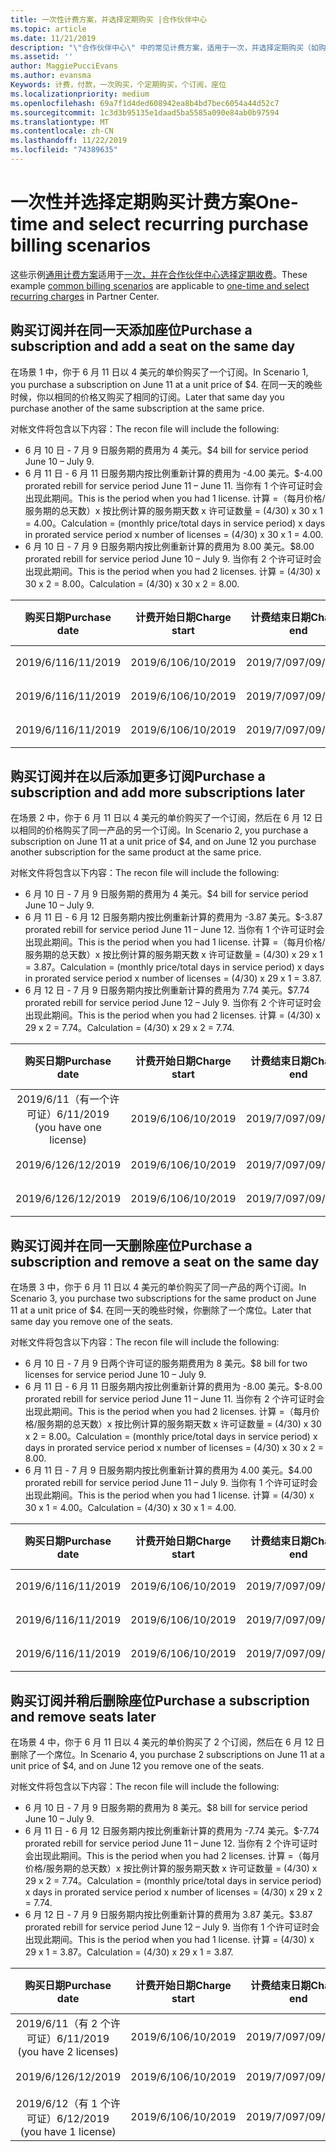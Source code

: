 ```yaml
---
title: 一次性计费方案，并选择定期购买 |合作伙伴中心
ms.topic: article
ms.date: 11/21/2019
description: "\"合作伙伴中心\" 中的常见计费方案，适用于一次，并选择定期购买（如购买订阅，添加更多订阅，添加和删除座位）。"
ms.assetid: ''
author: MaggiePucciEvans
ms.author: evansma
Keywords: 计费，付款，一次购买，个定期购买，个订阅，座位
ms.localizationpriority: medium
ms.openlocfilehash: 69a7f1d4ded608942ea8b4bd7bec6054a44d52c7
ms.sourcegitcommit: 1c3d3b95135e1daad5ba5585a090e84ab0b97594
ms.translationtype: MT
ms.contentlocale: zh-CN
ms.lasthandoff: 11/22/2019
ms.locfileid: "74389635"
---
```

# <a name="one-time-and-select-recurring-purchase-billing-scenarios"></a><span data-ttu-id="2ce34-104">一次性并选择定期购买计费方案</span><span class="sxs-lookup"><span data-stu-id="2ce34-104">One-time and select recurring purchase billing scenarios</span></span>

<span data-ttu-id="2ce34-105">这些示例[通用计费方案](common-billing-scenarios.md)适用于[一次，并在合作伙伴中心选择定期收费](one-time-and-recurring-billing.md)。</span><span class="sxs-lookup"><span data-stu-id="2ce34-105">These example [common billing scenarios](common-billing-scenarios.md) are applicable to [one-time and select recurring charges](one-time-and-recurring-billing.md) in Partner Center.</span></span>

## <a name="purchase-a-subscription-and-add-a-seat-on-the-same-day"></a><span data-ttu-id="2ce34-106">购买订阅并在同一天添加座位</span><span class="sxs-lookup"><span data-stu-id="2ce34-106">Purchase a subscription and add a seat on the same day</span></span>

<span data-ttu-id="2ce34-107">在场景 1 中，你于 6 月 11 日以 4 美元的单价购买了一个订阅。</span><span class="sxs-lookup"><span data-stu-id="2ce34-107">In Scenario 1, you purchase a subscription on June 11 at a unit price of $4.</span></span> <span data-ttu-id="2ce34-108">在同一天的晚些时候，你以相同的价格又购买了相同的订阅。</span><span class="sxs-lookup"><span data-stu-id="2ce34-108">Later that same day you purchase another of the same subscription at the same price.</span></span>

<span data-ttu-id="2ce34-109">对帐文件将包含以下内容：</span><span class="sxs-lookup"><span data-stu-id="2ce34-109">The recon file will include the following:</span></span>

- <span data-ttu-id="2ce34-110">6 月 10 日 - 7 月 9 日服务期的费用为 4 美元。</span><span class="sxs-lookup"><span data-stu-id="2ce34-110">$4 bill for service period June 10 – July 9.</span></span>
- <span data-ttu-id="2ce34-111">6 月 11 日 - 6 月 11 日服务期内按比例重新计算的费用为 -4.00 美元。</span><span class="sxs-lookup"><span data-stu-id="2ce34-111">$-4.00 prorated rebill for service period June 11 – June 11.</span></span> <span data-ttu-id="2ce34-112">当你有 1 个许可证时会出现此期间。</span><span class="sxs-lookup"><span data-stu-id="2ce34-112">This is the period when you had 1 license.</span></span> <span data-ttu-id="2ce34-113">计算 =（每月价格/服务期的总天数）x 按比例计算的服务期天数 x 许可证数量 = (4/30) x 30 x 1 = 4.00。</span><span class="sxs-lookup"><span data-stu-id="2ce34-113">Calculation = (monthly price/total days in service period) x days in prorated service period x number of licenses = (4/30) x 30 x 1 = 4.00.</span></span>
- <span data-ttu-id="2ce34-114">6 月 10 日 - 7 月 9 日服务期内按比例重新计算的费用为 8.00 美元。</span><span class="sxs-lookup"><span data-stu-id="2ce34-114">$8.00 prorated rebill for service period June 10 – July 9.</span></span> <span data-ttu-id="2ce34-115">当你有 2 个许可证时会出现此期间。</span><span class="sxs-lookup"><span data-stu-id="2ce34-115">This is the period when you had 2 licenses.</span></span> <span data-ttu-id="2ce34-116">计算 = (4/30) x 30 x 2 = 8.00。</span><span class="sxs-lookup"><span data-stu-id="2ce34-116">Calculation = (4/30) x 30 x 2 = 8.00.</span></span>

|<span data-ttu-id="2ce34-117">**购买日期**</span><span class="sxs-lookup"><span data-stu-id="2ce34-117">**Purchase date**</span></span>   |<span data-ttu-id="2ce34-118">**计费开始日期**</span><span class="sxs-lookup"><span data-stu-id="2ce34-118">**Charge start**</span></span> |<span data-ttu-id="2ce34-119">**计费结束日期**</span><span class="sxs-lookup"><span data-stu-id="2ce34-119">**Charge end**</span></span>  |<span data-ttu-id="2ce34-120">**单价**</span><span class="sxs-lookup"><span data-stu-id="2ce34-120">**Unit price**</span></span>  |<span data-ttu-id="2ce34-121">**数量**</span><span class="sxs-lookup"><span data-stu-id="2ce34-121">**Quantity**</span></span>  |<span data-ttu-id="2ce34-122">**金额**</span><span class="sxs-lookup"><span data-stu-id="2ce34-122">**Amount**</span></span> |<span data-ttu-id="2ce34-123">**费用类型**</span><span class="sxs-lookup"><span data-stu-id="2ce34-123">**Charge type**</span></span> |
|:------:|:------:|:------:|:------:|:------:|:------:|:-----:|
|<span data-ttu-id="2ce34-124">2019/6/11</span><span class="sxs-lookup"><span data-stu-id="2ce34-124">6/11/2019</span></span>      |<span data-ttu-id="2ce34-125">2019/6/10</span><span class="sxs-lookup"><span data-stu-id="2ce34-125">6/10/2019</span></span>   |<span data-ttu-id="2ce34-126">2019/7/09</span><span class="sxs-lookup"><span data-stu-id="2ce34-126">7/09/2019</span></span>         |<span data-ttu-id="2ce34-127">4 美元</span><span class="sxs-lookup"><span data-stu-id="2ce34-127">$4</span></span>                |<span data-ttu-id="2ce34-128">1</span><span class="sxs-lookup"><span data-stu-id="2ce34-128">1</span></span>                 |<span data-ttu-id="2ce34-129">4 美元</span><span class="sxs-lookup"><span data-stu-id="2ce34-129">$4</span></span>            |<span data-ttu-id="2ce34-130">新增</span><span class="sxs-lookup"><span data-stu-id="2ce34-130">New</span></span>         |
|<span data-ttu-id="2ce34-131">2019/6/11</span><span class="sxs-lookup"><span data-stu-id="2ce34-131">6/11/2019</span></span>     | <span data-ttu-id="2ce34-132">2019/6/10</span><span class="sxs-lookup"><span data-stu-id="2ce34-132">6/10/2019</span></span>    |<span data-ttu-id="2ce34-133">2019/7/09</span><span class="sxs-lookup"><span data-stu-id="2ce34-133">7/09/2019</span></span>        |<span data-ttu-id="2ce34-134">4 美元</span><span class="sxs-lookup"><span data-stu-id="2ce34-134">$4</span></span>        |<span data-ttu-id="2ce34-135">1</span><span class="sxs-lookup"><span data-stu-id="2ce34-135">1</span></span>        | <span data-ttu-id="2ce34-136">-4 美元</span><span class="sxs-lookup"><span data-stu-id="2ce34-136">-$4</span></span>       |<span data-ttu-id="2ce34-137">addQuantity</span><span class="sxs-lookup"><span data-stu-id="2ce34-137">addQuantity</span></span>           |
|<span data-ttu-id="2ce34-138">2019/6/11</span><span class="sxs-lookup"><span data-stu-id="2ce34-138">6/11/2019</span></span>     | <span data-ttu-id="2ce34-139">2019/6/10</span><span class="sxs-lookup"><span data-stu-id="2ce34-139">6/10/2019</span></span>    |<span data-ttu-id="2ce34-140">2019/7/09</span><span class="sxs-lookup"><span data-stu-id="2ce34-140">7/09/2019</span></span>        |<span data-ttu-id="2ce34-141">4 美元</span><span class="sxs-lookup"><span data-stu-id="2ce34-141">$4</span></span>        | <span data-ttu-id="2ce34-142">2</span><span class="sxs-lookup"><span data-stu-id="2ce34-142">2</span></span>      |<span data-ttu-id="2ce34-143">8 美元</span><span class="sxs-lookup"><span data-stu-id="2ce34-143">$8</span></span>         |<span data-ttu-id="2ce34-144">addQuantity</span><span class="sxs-lookup"><span data-stu-id="2ce34-144">addQuantity</span></span>           |

## <a name="purchase-a-subscription-and-add-more-subscriptions-later"></a><span data-ttu-id="2ce34-145">购买订阅并在以后添加更多订阅</span><span class="sxs-lookup"><span data-stu-id="2ce34-145">Purchase a subscription and add more subscriptions later</span></span>

<span data-ttu-id="2ce34-146">在场景 2 中，你于 6 月 11 日以 4 美元的单价购买了一个订阅，然后在 6 月 12 日以相同的价格购买了同一产品的另一个订阅。</span><span class="sxs-lookup"><span data-stu-id="2ce34-146">In Scenario 2, you purchase a subscription on June 11 at a unit price of $4, and on June 12 you purchase another subscription for the same product at the same price.</span></span>

<span data-ttu-id="2ce34-147">对帐文件将包含以下内容：</span><span class="sxs-lookup"><span data-stu-id="2ce34-147">The recon file will include the following:</span></span>

- <span data-ttu-id="2ce34-148">6 月 10 日 - 7 月 9 日服务期的费用为 4 美元。</span><span class="sxs-lookup"><span data-stu-id="2ce34-148">$4 bill for service period June 10 – July 9.</span></span>
- <span data-ttu-id="2ce34-149">6 月 11 日 - 6 月 12 日服务期内按比例重新计算的费用为 -3.87 美元。</span><span class="sxs-lookup"><span data-stu-id="2ce34-149">$-3.87 prorated rebill for service period June 11 – June 12.</span></span> <span data-ttu-id="2ce34-150">当你有 1 个许可证时会出现此期间。</span><span class="sxs-lookup"><span data-stu-id="2ce34-150">This is the period when you had 1 license.</span></span> <span data-ttu-id="2ce34-151">计算 =（每月价格/服务期的总天数）x 按比例计算的服务期天数 x 许可证数量 = (4/30) x 29 x 1 = 3.87。</span><span class="sxs-lookup"><span data-stu-id="2ce34-151">Calculation = (monthly price/total days in service period) x days in prorated service period x number of licenses = (4/30) x 29 x 1 = 3.87.</span></span>
- <span data-ttu-id="2ce34-152">6 月 12 日 - 7 月 9 日服务期内按比例重新计算的费用为 7.74 美元。</span><span class="sxs-lookup"><span data-stu-id="2ce34-152">$7.74 prorated rebill for service period June 12 – July 9.</span></span> <span data-ttu-id="2ce34-153">当你有 2 个许可证时会出现此期间。</span><span class="sxs-lookup"><span data-stu-id="2ce34-153">This is the period when you had 2 licenses.</span></span> <span data-ttu-id="2ce34-154">计算 = (4/30) x 29 x 2 = 7.74。</span><span class="sxs-lookup"><span data-stu-id="2ce34-154">Calculation = (4/30) x 29 x 2 = 7.74.</span></span>

|<span data-ttu-id="2ce34-155">**购买日期**</span><span class="sxs-lookup"><span data-stu-id="2ce34-155">**Purchase date**</span></span>   |<span data-ttu-id="2ce34-156">**计费开始日期**</span><span class="sxs-lookup"><span data-stu-id="2ce34-156">**Charge start**</span></span> |<span data-ttu-id="2ce34-157">**计费结束日期**</span><span class="sxs-lookup"><span data-stu-id="2ce34-157">**Charge end**</span></span>  |<span data-ttu-id="2ce34-158">**单价**</span><span class="sxs-lookup"><span data-stu-id="2ce34-158">**Unit price**</span></span>  |<span data-ttu-id="2ce34-159">**数量**</span><span class="sxs-lookup"><span data-stu-id="2ce34-159">**Quantity**</span></span>  |<span data-ttu-id="2ce34-160">**金额**</span><span class="sxs-lookup"><span data-stu-id="2ce34-160">**Amount**</span></span> |<span data-ttu-id="2ce34-161">**费用类型**</span><span class="sxs-lookup"><span data-stu-id="2ce34-161">**Charge type**</span></span> |
|:------:|:------:|:------:|:------:|:------:|:------:|:-----:|
|<span data-ttu-id="2ce34-162">2019/6/11（有一个许可证）</span><span class="sxs-lookup"><span data-stu-id="2ce34-162">6/11/2019 (you have one license)</span></span>     |<span data-ttu-id="2ce34-163">2019/6/10</span><span class="sxs-lookup"><span data-stu-id="2ce34-163">6/10/2019</span></span>   |<span data-ttu-id="2ce34-164">2019/7/09</span><span class="sxs-lookup"><span data-stu-id="2ce34-164">7/09/2019</span></span>         |<span data-ttu-id="2ce34-165">4 美元</span><span class="sxs-lookup"><span data-stu-id="2ce34-165">$4</span></span>         |<span data-ttu-id="2ce34-166">1</span><span class="sxs-lookup"><span data-stu-id="2ce34-166">1</span></span>        |<span data-ttu-id="2ce34-167">4 美元</span><span class="sxs-lookup"><span data-stu-id="2ce34-167">$4</span></span>            |<span data-ttu-id="2ce34-168">新增</span><span class="sxs-lookup"><span data-stu-id="2ce34-168">New</span></span>         |
|<span data-ttu-id="2ce34-169">2019/6/12</span><span class="sxs-lookup"><span data-stu-id="2ce34-169">6/12/2019</span></span>     | <span data-ttu-id="2ce34-170">2019/6/10</span><span class="sxs-lookup"><span data-stu-id="2ce34-170">6/10/2019</span></span>    |<span data-ttu-id="2ce34-171">2019/7/09</span><span class="sxs-lookup"><span data-stu-id="2ce34-171">7/09/2019</span></span>        |<span data-ttu-id="2ce34-172">4 美元</span><span class="sxs-lookup"><span data-stu-id="2ce34-172">$4</span></span>        |<span data-ttu-id="2ce34-173">1</span><span class="sxs-lookup"><span data-stu-id="2ce34-173">1</span></span>        | <span data-ttu-id="2ce34-174">-3.87 美元</span><span class="sxs-lookup"><span data-stu-id="2ce34-174">-$3.87</span></span>       |<span data-ttu-id="2ce34-175">addQuantity</span><span class="sxs-lookup"><span data-stu-id="2ce34-175">addQuantity</span></span>           |
|<span data-ttu-id="2ce34-176">2019/6/12</span><span class="sxs-lookup"><span data-stu-id="2ce34-176">6/12/2019</span></span>     | <span data-ttu-id="2ce34-177">2019/6/10</span><span class="sxs-lookup"><span data-stu-id="2ce34-177">6/10/2019</span></span>    |<span data-ttu-id="2ce34-178">2019/7/09</span><span class="sxs-lookup"><span data-stu-id="2ce34-178">7/09/2019</span></span>        |<span data-ttu-id="2ce34-179">4 美元</span><span class="sxs-lookup"><span data-stu-id="2ce34-179">$4</span></span>        | <span data-ttu-id="2ce34-180">2</span><span class="sxs-lookup"><span data-stu-id="2ce34-180">2</span></span>      |<span data-ttu-id="2ce34-181">7\.74 美元</span><span class="sxs-lookup"><span data-stu-id="2ce34-181">$7.74</span></span>       |<span data-ttu-id="2ce34-182">addQuantity</span><span class="sxs-lookup"><span data-stu-id="2ce34-182">addQuantity</span></span>           |

## <a name="purchase-a-subscription-and-remove-a-seat-on-the-same-day"></a><span data-ttu-id="2ce34-183">购买订阅并在同一天删除座位</span><span class="sxs-lookup"><span data-stu-id="2ce34-183">Purchase a subscription and remove a seat on the same day</span></span>

<span data-ttu-id="2ce34-184">在场景 3 中，你于 6 月 11 日以 4 美元的单价购买了同一产品的两个订阅。</span><span class="sxs-lookup"><span data-stu-id="2ce34-184">In Scenario 3, you purchase two subscriptions for the same product on June 11 at a unit price of $4.</span></span> <span data-ttu-id="2ce34-185">在同一天的晚些时候，你删除了一个席位。</span><span class="sxs-lookup"><span data-stu-id="2ce34-185">Later that same day you remove one of the seats.</span></span>  

<span data-ttu-id="2ce34-186">对帐文件将包含以下内容：</span><span class="sxs-lookup"><span data-stu-id="2ce34-186">The recon file will include the following:</span></span>

- <span data-ttu-id="2ce34-187">6 月 10 日 - 7 月 9 日两个许可证的服务期费用为 8 美元。</span><span class="sxs-lookup"><span data-stu-id="2ce34-187">$8 bill for two licenses for service period June 10 – July 9.</span></span>
- <span data-ttu-id="2ce34-188">6 月 11 日 - 6 月 11 日服务期内按比例重新计算的费用为 -8.00 美元。</span><span class="sxs-lookup"><span data-stu-id="2ce34-188">$-8.00 prorated rebill for service period June 11 – June 11.</span></span> <span data-ttu-id="2ce34-189">当你有 2 个许可证时会出现此期间。</span><span class="sxs-lookup"><span data-stu-id="2ce34-189">This is the period when you had 2 licenses.</span></span> <span data-ttu-id="2ce34-190">计算 =（每月价格/服务期的总天数）x 按比例计算的服务期天数 x 许可证数量 = (4/30) x 30 x 2 = 8.00。</span><span class="sxs-lookup"><span data-stu-id="2ce34-190">Calculation = (monthly price/total days in service period) x days in prorated service period x number of licenses = (4/30) x 30 x 2 = 8.00.</span></span>
- <span data-ttu-id="2ce34-191">6 月 11 日 - 7 月 9 日服务期内按比例重新计算的费用为 4.00 美元。</span><span class="sxs-lookup"><span data-stu-id="2ce34-191">$4.00 prorated rebill for service period June 11 – July 9.</span></span> <span data-ttu-id="2ce34-192">当你有 1 个许可证时会出现此期间。</span><span class="sxs-lookup"><span data-stu-id="2ce34-192">This is the period when you had 1 license.</span></span> <span data-ttu-id="2ce34-193">计算 = (4/30) x 30 x 1 = 4.00。</span><span class="sxs-lookup"><span data-stu-id="2ce34-193">Calculation = (4/30) x 30 x 1 = 4.00.</span></span>

|<span data-ttu-id="2ce34-194">**购买日期**</span><span class="sxs-lookup"><span data-stu-id="2ce34-194">**Purchase date**</span></span>   |<span data-ttu-id="2ce34-195">**计费开始日期**</span><span class="sxs-lookup"><span data-stu-id="2ce34-195">**Charge start**</span></span> |<span data-ttu-id="2ce34-196">**计费结束日期**</span><span class="sxs-lookup"><span data-stu-id="2ce34-196">**Charge end**</span></span>  |<span data-ttu-id="2ce34-197">**单价**</span><span class="sxs-lookup"><span data-stu-id="2ce34-197">**Unit price**</span></span>  |<span data-ttu-id="2ce34-198">**数量**</span><span class="sxs-lookup"><span data-stu-id="2ce34-198">**Quantity**</span></span>  |<span data-ttu-id="2ce34-199">**金额**</span><span class="sxs-lookup"><span data-stu-id="2ce34-199">**Amount**</span></span> |<span data-ttu-id="2ce34-200">**费用类型**</span><span class="sxs-lookup"><span data-stu-id="2ce34-200">**Charge type**</span></span> |
|:------:|:------:|:------:|:------:|:------:|:------:|:-----:|
|<span data-ttu-id="2ce34-201">2019/6/11</span><span class="sxs-lookup"><span data-stu-id="2ce34-201">6/11/2019</span></span>      |<span data-ttu-id="2ce34-202">2019/6/10</span><span class="sxs-lookup"><span data-stu-id="2ce34-202">6/10/2019</span></span>   |<span data-ttu-id="2ce34-203">2019/7/09</span><span class="sxs-lookup"><span data-stu-id="2ce34-203">7/09/2019</span></span>         |<span data-ttu-id="2ce34-204">4 美元</span><span class="sxs-lookup"><span data-stu-id="2ce34-204">$4</span></span>                |<span data-ttu-id="2ce34-205">2</span><span class="sxs-lookup"><span data-stu-id="2ce34-205">2</span></span>                 |<span data-ttu-id="2ce34-206">8 美元</span><span class="sxs-lookup"><span data-stu-id="2ce34-206">$8</span></span>            |<span data-ttu-id="2ce34-207">新增</span><span class="sxs-lookup"><span data-stu-id="2ce34-207">New</span></span>         |
|<span data-ttu-id="2ce34-208">2019/6/11</span><span class="sxs-lookup"><span data-stu-id="2ce34-208">6/11/2019</span></span>     | <span data-ttu-id="2ce34-209">2019/6/10</span><span class="sxs-lookup"><span data-stu-id="2ce34-209">6/10/2019</span></span>    |<span data-ttu-id="2ce34-210">2019/7/09</span><span class="sxs-lookup"><span data-stu-id="2ce34-210">7/09/2019</span></span>        |<span data-ttu-id="2ce34-211">4 美元</span><span class="sxs-lookup"><span data-stu-id="2ce34-211">$4</span></span>        |<span data-ttu-id="2ce34-212">2</span><span class="sxs-lookup"><span data-stu-id="2ce34-212">2</span></span>        | <span data-ttu-id="2ce34-213">-8 美元</span><span class="sxs-lookup"><span data-stu-id="2ce34-213">-$8</span></span>       |<span data-ttu-id="2ce34-214">removeQuantity</span><span class="sxs-lookup"><span data-stu-id="2ce34-214">removeQuantity</span></span>           |
|<span data-ttu-id="2ce34-215">2019/6/11</span><span class="sxs-lookup"><span data-stu-id="2ce34-215">6/11/2019</span></span>     | <span data-ttu-id="2ce34-216">2019/6/10</span><span class="sxs-lookup"><span data-stu-id="2ce34-216">6/10/2019</span></span>    |<span data-ttu-id="2ce34-217">2019/7/09</span><span class="sxs-lookup"><span data-stu-id="2ce34-217">7/09/2019</span></span>        |<span data-ttu-id="2ce34-218">4 美元</span><span class="sxs-lookup"><span data-stu-id="2ce34-218">$4</span></span>        | <span data-ttu-id="2ce34-219">1</span><span class="sxs-lookup"><span data-stu-id="2ce34-219">1</span></span>      |<span data-ttu-id="2ce34-220">4 美元</span><span class="sxs-lookup"><span data-stu-id="2ce34-220">$4</span></span>         |<span data-ttu-id="2ce34-221">removeQuantity</span><span class="sxs-lookup"><span data-stu-id="2ce34-221">removeQuantity</span></span>           |

## <a name="purchase-a-subscription-and-remove-seats-later"></a><span data-ttu-id="2ce34-222">购买订阅并稍后删除座位</span><span class="sxs-lookup"><span data-stu-id="2ce34-222">Purchase a subscription and remove seats later</span></span>

<span data-ttu-id="2ce34-223">在场景 4 中，你于 6 月 11 日以 4 美元的单价购买了 2 个订阅，然后在 6 月 12 日删除了一个席位。</span><span class="sxs-lookup"><span data-stu-id="2ce34-223">In Scenario 4, you purchase 2 subscriptions on June 11 at a unit price of $4, and on June 12 you remove one of the seats.</span></span>

<span data-ttu-id="2ce34-224">对帐文件将包含以下内容：</span><span class="sxs-lookup"><span data-stu-id="2ce34-224">The recon file will include the following:</span></span>

- <span data-ttu-id="2ce34-225">6 月 10 日 - 7 月 9 日服务期的费用为 8 美元。</span><span class="sxs-lookup"><span data-stu-id="2ce34-225">$8 bill for service period June 10 – July 9.</span></span>
- <span data-ttu-id="2ce34-226">6 月 11 日 - 6 月 12 日服务期内按比例重新计算的费用为 -7.74 美元。</span><span class="sxs-lookup"><span data-stu-id="2ce34-226">$-7.74 prorated rebill for service period June 11 – June 12.</span></span> <span data-ttu-id="2ce34-227">当你有 2 个许可证时会出现此期间。</span><span class="sxs-lookup"><span data-stu-id="2ce34-227">This is the period when you had 2 licenses.</span></span> <span data-ttu-id="2ce34-228">计算 =（每月价格/服务期的总天数）x 按比例计算的服务期天数 x 许可证数量 = (4/30) x 29 x 2 = 7.74。</span><span class="sxs-lookup"><span data-stu-id="2ce34-228">Calculation = (monthly price/total days in service period) x days in prorated service period x number of licenses = (4/30) x 29 x 2 = 7.74.</span></span>
- <span data-ttu-id="2ce34-229">6 月 12 日 - 7 月 9 日服务期内按比例重新计算的费用为 3.87 美元。</span><span class="sxs-lookup"><span data-stu-id="2ce34-229">$3.87 prorated rebill for service period June 12 – July 9.</span></span> <span data-ttu-id="2ce34-230">当你有 1 个许可证时会出现此期间。</span><span class="sxs-lookup"><span data-stu-id="2ce34-230">This is the period when you had 1 license.</span></span> <span data-ttu-id="2ce34-231">计算 = (4/30) x 29 x 1 = 3.87。</span><span class="sxs-lookup"><span data-stu-id="2ce34-231">Calculation = (4/30) x 29 x 1 = 3.87.</span></span>

|<span data-ttu-id="2ce34-232">**购买日期**</span><span class="sxs-lookup"><span data-stu-id="2ce34-232">**Purchase date**</span></span>   |<span data-ttu-id="2ce34-233">**计费开始日期**</span><span class="sxs-lookup"><span data-stu-id="2ce34-233">**Charge start**</span></span> |<span data-ttu-id="2ce34-234">**计费结束日期**</span><span class="sxs-lookup"><span data-stu-id="2ce34-234">**Charge end**</span></span>  |<span data-ttu-id="2ce34-235">**单价**</span><span class="sxs-lookup"><span data-stu-id="2ce34-235">**Unit price**</span></span>  |<span data-ttu-id="2ce34-236">**数量**</span><span class="sxs-lookup"><span data-stu-id="2ce34-236">**Quantity**</span></span>  |<span data-ttu-id="2ce34-237">**金额**</span><span class="sxs-lookup"><span data-stu-id="2ce34-237">**Amount**</span></span> |<span data-ttu-id="2ce34-238">**费用类型**</span><span class="sxs-lookup"><span data-stu-id="2ce34-238">**Charge type**</span></span> |
|:------:|:------:|:------:|:------:|:------:|:------:|:-----:|
|<span data-ttu-id="2ce34-239">2019/6/11（有 2 个许可证）</span><span class="sxs-lookup"><span data-stu-id="2ce34-239">6/11/2019 (you have 2 licenses)</span></span>     |<span data-ttu-id="2ce34-240">2019/6/10</span><span class="sxs-lookup"><span data-stu-id="2ce34-240">6/10/2019</span></span>   |<span data-ttu-id="2ce34-241">2019/7/09</span><span class="sxs-lookup"><span data-stu-id="2ce34-241">7/09/2019</span></span>         |<span data-ttu-id="2ce34-242">4 美元</span><span class="sxs-lookup"><span data-stu-id="2ce34-242">$4</span></span>         |<span data-ttu-id="2ce34-243">2</span><span class="sxs-lookup"><span data-stu-id="2ce34-243">2</span></span>        |<span data-ttu-id="2ce34-244">8 美元</span><span class="sxs-lookup"><span data-stu-id="2ce34-244">$8</span></span>       |<span data-ttu-id="2ce34-245">新增</span><span class="sxs-lookup"><span data-stu-id="2ce34-245">New</span></span>       |
|<span data-ttu-id="2ce34-246">2019/6/12</span><span class="sxs-lookup"><span data-stu-id="2ce34-246">6/12/2019</span></span>     | <span data-ttu-id="2ce34-247">2019/6/10</span><span class="sxs-lookup"><span data-stu-id="2ce34-247">6/10/2019</span></span>    |<span data-ttu-id="2ce34-248">2019/7/09</span><span class="sxs-lookup"><span data-stu-id="2ce34-248">7/09/2019</span></span>        |<span data-ttu-id="2ce34-249">4 美元</span><span class="sxs-lookup"><span data-stu-id="2ce34-249">$4</span></span>        |<span data-ttu-id="2ce34-250">2</span><span class="sxs-lookup"><span data-stu-id="2ce34-250">2</span></span>        | <span data-ttu-id="2ce34-251">-7.74 美元</span><span class="sxs-lookup"><span data-stu-id="2ce34-251">-$7.74</span></span>       |<span data-ttu-id="2ce34-252">removeQuantity</span><span class="sxs-lookup"><span data-stu-id="2ce34-252">removeQuantity</span></span>           |
|<span data-ttu-id="2ce34-253">2019/6/12（有 1 个许可证）</span><span class="sxs-lookup"><span data-stu-id="2ce34-253">6/12/2019 (you have 1 license)</span></span>    | <span data-ttu-id="2ce34-254">2019/6/10</span><span class="sxs-lookup"><span data-stu-id="2ce34-254">6/10/2019</span></span>    |<span data-ttu-id="2ce34-255">2019/7/09</span><span class="sxs-lookup"><span data-stu-id="2ce34-255">7/09/2019</span></span>   |<span data-ttu-id="2ce34-256">4 美元</span><span class="sxs-lookup"><span data-stu-id="2ce34-256">$4</span></span>    |<span data-ttu-id="2ce34-257">1</span><span class="sxs-lookup"><span data-stu-id="2ce34-257">1</span></span>      |<span data-ttu-id="2ce34-258">3\.87 美元</span><span class="sxs-lookup"><span data-stu-id="2ce34-258">$3.87</span></span>    |<span data-ttu-id="2ce34-259">removeQuantity</span><span class="sxs-lookup"><span data-stu-id="2ce34-259">removeQuantity</span></span> |
